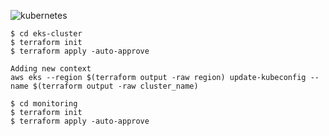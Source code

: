 ![kubernetes](https://user-images.githubusercontent.com/42310282/113719641-36ad1000-96c4-11eb-9c46-1e65962dd6b0.png)



```
$ cd eks-cluster
$ terraform init
$ terraform apply -auto-approve

Adding new context
aws eks --region $(terraform output -raw region) update-kubeconfig --name $(terraform output -raw cluster_name)

$ cd monitoring
$ terraform init
$ terraform apply -auto-approve

```
